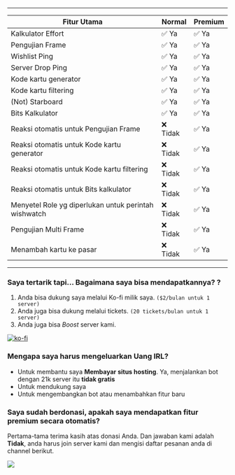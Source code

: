 ----

| Fitur Utama                                          | Normal          | Premium      |
|------------------------------------------------------|-----------------|--------------|
|Kalkulator Effort    							                   | ✅ Ya           | ✅ Ya       |
|Pengujian Frame          							               | ✅ Ya           | ✅ Ya       |
|Wishlist Ping       									                 | ✅ Ya           | ✅ Ya       |
|Server Drop Ping   								                   | ✅ Ya           | ✅ Ya       |
|Kode kartu generator								               	   | ✅ Ya           | ✅ Ya       |
|Kode kartu filtering  									               | ✅ Ya           | ✅ Ya       |
|(Not) Starboard       								                 | ✅ Ya           | ✅ Ya       |
|Bits Kalkulator       								                 | ✅ Ya           | ✅ Ya       |
|Reaksi otomatis untuk Pengujian Frame 			           | ❌ Tidak        | ✅ Ya       |
|Reaksi otomatis untuk Kode kartu generator            | ❌ Tidak        | ✅ Ya       |
|Reaksi otomatis untuk Kode kartu filtering            | ❌ Tidak        | ✅ Ya       |
|Reaksi otomatis untuk Bits kalkulator 			           | ❌ Tidak        | ✅ Ya       |
|Menyetel Role yg diperlukan untuk perintah wishwatch  | ❌ Tidak        | ✅ Ya       |
|Pengujian Multi Frame  										           | ❌ Tidak        | ✅ Ya       |
|Menambah kartu ke pasar   				                     | ❌ Tidak        | ✅ Ya       |

----

### Saya tertarik tapi... Bagaimana saya bisa mendapatkannya? ?

1. Anda bisa dukung saya melalui Ko-fi milik saya. `($2/bulan untuk 1 server)`
2. Anda juga bisa dukung melalui tickets. `(20 tickets/bulan untuk 1 server)`
3. Anda juga bisa *Boost* server kami.

[![ko-fi](https://ko-fi.com/img/githubbutton_sm.svg)](https://ko-fi.com/H2H04U7IR)

### Mengapa saya harus mengeluarkan Uang IRL?
- Untuk membantu saya **Membayar situs hosting**. Ya, menjalankan bot dengan 21k server itu **tidak gratis**
- Untuk mendukung saya
- Untuk mengembangkan bot atau menambahkan fitur baru

### Saya sudah berdonasi, apakah saya mendapatkan fitur premium secara otomatis?

Pertama-tama terima kasih atas donasi Anda. 
Dan jawaban kami adalah **Tidak**, anda harus join server kami dan mengisi daftar pesanan anda di channel berikut.

![](/img/premium/order.png)
